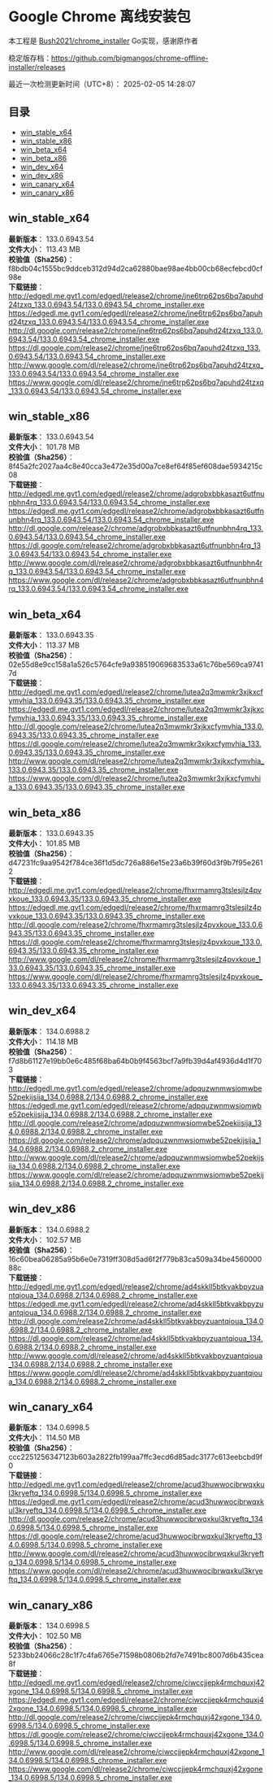 # Google Chrome 离线安装包
本工程是 [Bush2021/chrome_installer](https://github.com/Bush2021/chrome_installer) Go实现，感谢原作者

稳定版存档：<https://github.com/bigmangos/chrome-offline-installer/releases>

最近一次检测更新时间（UTC+8）：
2025-02-05 14:28:07

## 目录
* [win_stable_x64](https://github.com/bigmangos/chrome-offline-installer?tab=readme-ov-file#win_stable_x64)
* [win_stable_x86](https://github.com/bigmangos/chrome-offline-installer?tab=readme-ov-file#win_stable_x86)
* [win_beta_x64](https://github.com/bigmangos/chrome-offline-installer?tab=readme-ov-file#win_beta_x64)
* [win_beta_x86](https://github.com/bigmangos/chrome-offline-installer?tab=readme-ov-file#win_beta_x86)
* [win_dev_x64](https://github.com/bigmangos/chrome-offline-installer?tab=readme-ov-file#win_dev_x64)
* [win_dev_x86](https://github.com/bigmangos/chrome-offline-installer?tab=readme-ov-file#win_dev_x86)
* [win_canary_x64](https://github.com/bigmangos/chrome-offline-installer?tab=readme-ov-file#win_canary_x64)
* [win_canary_x86](https://github.com/bigmangos/chrome-offline-installer?tab=readme-ov-file#win_canary_x86)

## win_stable_x64
**最新版本**： 133.0.6943.54  
**文件大小**： 113.43 MB  
**校验值（Sha256）**： f8bdb04c1555bc9ddceb312d94d2ca62880bae98ae4bb00cb68ecfebcd0cf98e  
**下载链接**：
http://edgedl.me.gvt1.com/edgedl/release2/chrome/jne6trp62ps6bq7apuhd24tzxq_133.0.6943.54/133.0.6943.54_chrome_installer.exe
https://edgedl.me.gvt1.com/edgedl/release2/chrome/jne6trp62ps6bq7apuhd24tzxq_133.0.6943.54/133.0.6943.54_chrome_installer.exe
http://dl.google.com/release2/chrome/jne6trp62ps6bq7apuhd24tzxq_133.0.6943.54/133.0.6943.54_chrome_installer.exe
https://dl.google.com/release2/chrome/jne6trp62ps6bq7apuhd24tzxq_133.0.6943.54/133.0.6943.54_chrome_installer.exe
http://www.google.com/dl/release2/chrome/jne6trp62ps6bq7apuhd24tzxq_133.0.6943.54/133.0.6943.54_chrome_installer.exe
https://www.google.com/dl/release2/chrome/jne6trp62ps6bq7apuhd24tzxq_133.0.6943.54/133.0.6943.54_chrome_installer.exe
## win_stable_x86
**最新版本**： 133.0.6943.54  
**文件大小**： 101.78 MB  
**校验值（Sha256）**： 8f45a2fc2027aa4c8e40cca3e472e35d00a7ce8ef64f85ef608dae5934215c08  
**下载链接**：
http://edgedl.me.gvt1.com/edgedl/release2/chrome/adgrobxbbkasazt6utfnunbhn4rq_133.0.6943.54/133.0.6943.54_chrome_installer.exe
https://edgedl.me.gvt1.com/edgedl/release2/chrome/adgrobxbbkasazt6utfnunbhn4rq_133.0.6943.54/133.0.6943.54_chrome_installer.exe
http://dl.google.com/release2/chrome/adgrobxbbkasazt6utfnunbhn4rq_133.0.6943.54/133.0.6943.54_chrome_installer.exe
https://dl.google.com/release2/chrome/adgrobxbbkasazt6utfnunbhn4rq_133.0.6943.54/133.0.6943.54_chrome_installer.exe
http://www.google.com/dl/release2/chrome/adgrobxbbkasazt6utfnunbhn4rq_133.0.6943.54/133.0.6943.54_chrome_installer.exe
https://www.google.com/dl/release2/chrome/adgrobxbbkasazt6utfnunbhn4rq_133.0.6943.54/133.0.6943.54_chrome_installer.exe
## win_beta_x64
**最新版本**： 133.0.6943.35  
**文件大小**： 113.37 MB  
**校验值（Sha256）**： 02e55d8e9cc158a1a526c5764cfe9a938519069683533a61c76be569ca97417d  
**下载链接**：
http://edgedl.me.gvt1.com/edgedl/release2/chrome/lutea2q3mwmkr3xjkxcfymvhia_133.0.6943.35/133.0.6943.35_chrome_installer.exe
https://edgedl.me.gvt1.com/edgedl/release2/chrome/lutea2q3mwmkr3xjkxcfymvhia_133.0.6943.35/133.0.6943.35_chrome_installer.exe
http://dl.google.com/release2/chrome/lutea2q3mwmkr3xjkxcfymvhia_133.0.6943.35/133.0.6943.35_chrome_installer.exe
https://dl.google.com/release2/chrome/lutea2q3mwmkr3xjkxcfymvhia_133.0.6943.35/133.0.6943.35_chrome_installer.exe
http://www.google.com/dl/release2/chrome/lutea2q3mwmkr3xjkxcfymvhia_133.0.6943.35/133.0.6943.35_chrome_installer.exe
https://www.google.com/dl/release2/chrome/lutea2q3mwmkr3xjkxcfymvhia_133.0.6943.35/133.0.6943.35_chrome_installer.exe
## win_beta_x86
**最新版本**： 133.0.6943.35  
**文件大小**： 101.85 MB  
**校验值（Sha256）**： d47231fc9aa9542f784ce36f1d5dc726a886e15e23a6b39f60d3f9b7f95e2612  
**下载链接**：
http://edgedl.me.gvt1.com/edgedl/release2/chrome/fhxrmamrg3tslesjlz4pvxkoue_133.0.6943.35/133.0.6943.35_chrome_installer.exe
https://edgedl.me.gvt1.com/edgedl/release2/chrome/fhxrmamrg3tslesjlz4pvxkoue_133.0.6943.35/133.0.6943.35_chrome_installer.exe
http://dl.google.com/release2/chrome/fhxrmamrg3tslesjlz4pvxkoue_133.0.6943.35/133.0.6943.35_chrome_installer.exe
https://dl.google.com/release2/chrome/fhxrmamrg3tslesjlz4pvxkoue_133.0.6943.35/133.0.6943.35_chrome_installer.exe
http://www.google.com/dl/release2/chrome/fhxrmamrg3tslesjlz4pvxkoue_133.0.6943.35/133.0.6943.35_chrome_installer.exe
https://www.google.com/dl/release2/chrome/fhxrmamrg3tslesjlz4pvxkoue_133.0.6943.35/133.0.6943.35_chrome_installer.exe
## win_dev_x64
**最新版本**： 134.0.6988.2  
**文件大小**： 114.18 MB  
**校验值（Sha256）**： f7d8b61127e19bb0e6c485f68ba64b0b9f4563bcf7a9fb39d4af4936d4d1f703  
**下载链接**：
http://edgedl.me.gvt1.com/edgedl/release2/chrome/adpquzwnmwsiomwbe52pekijsija_134.0.6988.2/134.0.6988.2_chrome_installer.exe
https://edgedl.me.gvt1.com/edgedl/release2/chrome/adpquzwnmwsiomwbe52pekijsija_134.0.6988.2/134.0.6988.2_chrome_installer.exe
http://dl.google.com/release2/chrome/adpquzwnmwsiomwbe52pekijsija_134.0.6988.2/134.0.6988.2_chrome_installer.exe
https://dl.google.com/release2/chrome/adpquzwnmwsiomwbe52pekijsija_134.0.6988.2/134.0.6988.2_chrome_installer.exe
http://www.google.com/dl/release2/chrome/adpquzwnmwsiomwbe52pekijsija_134.0.6988.2/134.0.6988.2_chrome_installer.exe
https://www.google.com/dl/release2/chrome/adpquzwnmwsiomwbe52pekijsija_134.0.6988.2/134.0.6988.2_chrome_installer.exe
## win_dev_x86
**最新版本**： 134.0.6988.2  
**文件大小**： 102.57 MB  
**校验值（Sha256）**： 16c60bea06285a95b6e0e7319ff308d5ad6f2f779b83ca509a34be456000088c  
**下载链接**：
http://edgedl.me.gvt1.com/edgedl/release2/chrome/ad4skkll5btkvakbpyzuantqioua_134.0.6988.2/134.0.6988.2_chrome_installer.exe
https://edgedl.me.gvt1.com/edgedl/release2/chrome/ad4skkll5btkvakbpyzuantqioua_134.0.6988.2/134.0.6988.2_chrome_installer.exe
http://dl.google.com/release2/chrome/ad4skkll5btkvakbpyzuantqioua_134.0.6988.2/134.0.6988.2_chrome_installer.exe
https://dl.google.com/release2/chrome/ad4skkll5btkvakbpyzuantqioua_134.0.6988.2/134.0.6988.2_chrome_installer.exe
http://www.google.com/dl/release2/chrome/ad4skkll5btkvakbpyzuantqioua_134.0.6988.2/134.0.6988.2_chrome_installer.exe
https://www.google.com/dl/release2/chrome/ad4skkll5btkvakbpyzuantqioua_134.0.6988.2/134.0.6988.2_chrome_installer.exe
## win_canary_x64
**最新版本**： 134.0.6998.5  
**文件大小**： 114.50 MB  
**校验值（Sha256）**： ccc2251256347123b603a2822fb199aa7ffc3ecd6d85adc3177c613eebcbd9f0  
**下载链接**：
http://edgedl.me.gvt1.com/edgedl/release2/chrome/acud3huwwocibrwqxkul3kryeftq_134.0.6998.5/134.0.6998.5_chrome_installer.exe
https://edgedl.me.gvt1.com/edgedl/release2/chrome/acud3huwwocibrwqxkul3kryeftq_134.0.6998.5/134.0.6998.5_chrome_installer.exe
http://dl.google.com/release2/chrome/acud3huwwocibrwqxkul3kryeftq_134.0.6998.5/134.0.6998.5_chrome_installer.exe
https://dl.google.com/release2/chrome/acud3huwwocibrwqxkul3kryeftq_134.0.6998.5/134.0.6998.5_chrome_installer.exe
http://www.google.com/dl/release2/chrome/acud3huwwocibrwqxkul3kryeftq_134.0.6998.5/134.0.6998.5_chrome_installer.exe
https://www.google.com/dl/release2/chrome/acud3huwwocibrwqxkul3kryeftq_134.0.6998.5/134.0.6998.5_chrome_installer.exe
## win_canary_x86
**最新版本**： 134.0.6998.5  
**文件大小**： 102.50 MB  
**校验值（Sha256）**： 5233bb24066c28c1f7c4fa6765e71598b0806b2fd7e7491bc8007d6b435cea8f  
**下载链接**：
http://edgedl.me.gvt1.com/edgedl/release2/chrome/ciwccjjepk4rmchquxj42xgone_134.0.6998.5/134.0.6998.5_chrome_installer.exe
https://edgedl.me.gvt1.com/edgedl/release2/chrome/ciwccjjepk4rmchquxj42xgone_134.0.6998.5/134.0.6998.5_chrome_installer.exe
http://dl.google.com/release2/chrome/ciwccjjepk4rmchquxj42xgone_134.0.6998.5/134.0.6998.5_chrome_installer.exe
https://dl.google.com/release2/chrome/ciwccjjepk4rmchquxj42xgone_134.0.6998.5/134.0.6998.5_chrome_installer.exe
http://www.google.com/dl/release2/chrome/ciwccjjepk4rmchquxj42xgone_134.0.6998.5/134.0.6998.5_chrome_installer.exe
https://www.google.com/dl/release2/chrome/ciwccjjepk4rmchquxj42xgone_134.0.6998.5/134.0.6998.5_chrome_installer.exe

